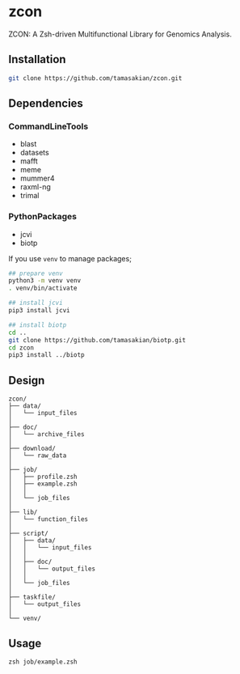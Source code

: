 # zcon

ZCON: A Zsh-driven Multifunctional Library for Genomics Analysis.

## Installation

```zsh
git clone https://github.com/tamasakian/zcon.git
```

## Dependencies

### CommandLineTools

- blast
- datasets
- mafft
- meme
- mummer4
- raxml-ng
- trimal

### PythonPackages

- jcvi
- biotp

If you use `venv` to manage packages; 

```zsh
## prepare venv
python3 -m venv venv
. venv/bin/activate

## install jcvi
pip3 install jcvi

## install biotp
cd ..
git clone https://github.com/tamasakian/biotp.git
cd zcon
pip3 install ../biotp
```

## Design

```
zcon/
├── data/
│   └── input_files
│
├── doc/
│   └── archive_files
│
├── download/
│   └── raw_data
│
├── job/
│   ├── profile.zsh
│   ├── example.zsh
│   │
│   └── job_files
│
├── lib/
│   └── function_files
│
├── script/
│   ├── data/
│   │   └── input_files
│   │
│   ├── doc/
│   │   └── output_files
│   │
│   └── job_files
│
├── taskfile/
│   └── output_files
│
└── venv/
```

## Usage
```
zsh job/example.zsh
```